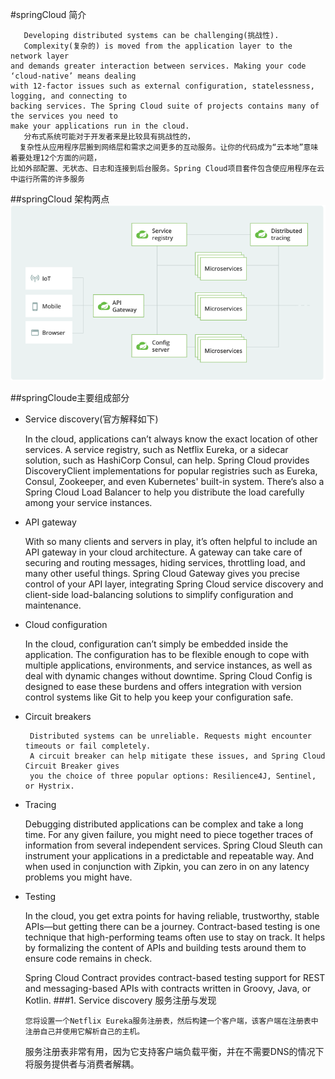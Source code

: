 #springCloud
简介

       Developing distributed systems can be challenging(挑战性). 
       Complexity(复杂的) is moved from the application layer to the network layer 
    and demands greater interaction between services. Making your code ‘cloud-native’ means dealing 
    with 12-factor issues such as external configuration, statelessness, logging, and connecting to 
    backing services. The Spring Cloud suite of projects contains many of the services you need to 
    make your applications run in the cloud.
       分布式系统可能对于开发者来是比较具有挑战性的，
      复杂性从应用程序层搬到网络层和需求之间更多的互动服务。让你的代码成为“云本地”意味着要处理12个方面的问题，
    比如外部配置、无状态、日志和连接到后台服务。Spring Cloud项目套件包含使应用程序在云中运行所需的许多服务
##springCloud 架构两点
 ![](./img/1.jpg)

##springCloude主要组成部分
* Service discovery(官方解释如下)


    In the cloud, applications can’t always know the exact location of other services. 
    A service registry, such as Netflix Eureka, or a sidecar solution, such as HashiCorp Consul, can help. 
    Spring Cloud provides DiscoveryClient implementations for popular registries such as Eureka, Consul, Zookeeper, and even Kubernetes' built-in system. 
    There’s also a Spring Cloud Load Balancer to help you distribute the load carefully among your service instances.
* API gateway


    With so many clients and servers in play, it’s often helpful to include an API gateway in your cloud architecture. 
    A gateway can take care of securing and routing messages, hiding services, throttling load, and many other useful things. 
    Spring Cloud Gateway gives you precise control of your API layer,
    integrating Spring Cloud service discovery and client-side load-balancing solutions to simplify configuration and maintenance.  

* Cloud configuration


     In the cloud, configuration can’t simply be embedded inside the application.
     The configuration has to be flexible enough to cope with multiple applications, environments, 
     and service instances, as well as deal with dynamic changes without downtime. 
     Spring Cloud Config is designed to ease these burdens 
     and offers integration with version control systems like Git to help you keep your configuration safe.
* Circuit breakers

       Distributed systems can be unreliable. Requests might encounter timeouts or fail completely.
       A circuit breaker can help mitigate these issues, and Spring Cloud Circuit Breaker gives 
       you the choice of three popular options: Resilience4J, Sentinel, or Hystrix.
* Tracing
    

    Debugging distributed applications can be complex and take a long time. For any given failure, 
    you might need to piece together traces of information from several independent services.
     Spring Cloud Sleuth can instrument your applications in a predictable and repeatable way. 
     And when used in conjunction with Zipkin, you can zero in on any latency problems you might have.
* Testing


    In the cloud, you get extra points for having reliable, trustworthy, stable APIs—but getting there can be a journey.
    Contract-based testing is one technique that high-performing teams often use to stay on track. 
    It helps by formalizing the content of APIs and building tests around them to ensure code remains in check.
    
    Spring Cloud Contract provides contract-based testing support for REST and messaging-based APIs with contracts written in Groovy, Java, or Kotlin.
###1. Service discovery 服务注册与发现
    
      您将设置一个Netflix Eureka服务注册表，然后构建一个客户端，该客户端在注册表中注册自己并使用它解析自己的主机。
    服务注册表非常有用，因为它支持客户端负载平衡，并在不需要DNS的情况下将服务提供者与消费者解耦。

